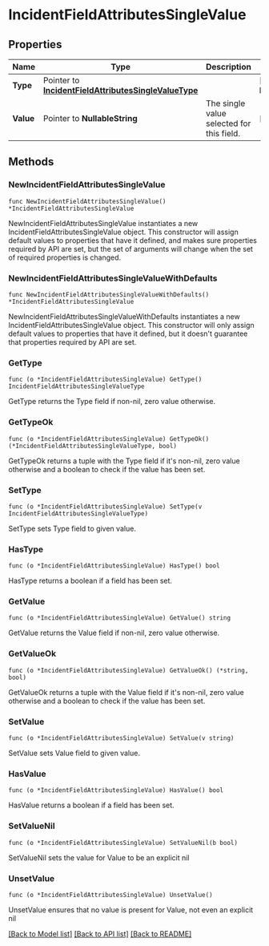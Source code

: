 # IncidentFieldAttributesSingleValue

## Properties

| Name      | Type                                                                                               | Description                               | Notes                                                                   |
| --------- | -------------------------------------------------------------------------------------------------- | ----------------------------------------- | ----------------------------------------------------------------------- |
| **Type**  | Pointer to [**IncidentFieldAttributesSingleValueType**](IncidentFieldAttributesSingleValueType.md) |                                           | [optional] [default to INCIDENTFIELDATTRIBUTESSINGLEVALUETYPE_DROPDOWN] |
| **Value** | Pointer to **NullableString**                                                                      | The single value selected for this field. | [optional]                                                              |

## Methods

### NewIncidentFieldAttributesSingleValue

`func NewIncidentFieldAttributesSingleValue() *IncidentFieldAttributesSingleValue`

NewIncidentFieldAttributesSingleValue instantiates a new IncidentFieldAttributesSingleValue object.
This constructor will assign default values to properties that have it defined,
and makes sure properties required by API are set, but the set of arguments
will change when the set of required properties is changed.

### NewIncidentFieldAttributesSingleValueWithDefaults

`func NewIncidentFieldAttributesSingleValueWithDefaults() *IncidentFieldAttributesSingleValue`

NewIncidentFieldAttributesSingleValueWithDefaults instantiates a new IncidentFieldAttributesSingleValue object.
This constructor will only assign default values to properties that have it defined,
but it doesn't guarantee that properties required by API are set.

### GetType

`func (o *IncidentFieldAttributesSingleValue) GetType() IncidentFieldAttributesSingleValueType`

GetType returns the Type field if non-nil, zero value otherwise.

### GetTypeOk

`func (o *IncidentFieldAttributesSingleValue) GetTypeOk() (*IncidentFieldAttributesSingleValueType, bool)`

GetTypeOk returns a tuple with the Type field if it's non-nil, zero value otherwise
and a boolean to check if the value has been set.

### SetType

`func (o *IncidentFieldAttributesSingleValue) SetType(v IncidentFieldAttributesSingleValueType)`

SetType sets Type field to given value.

### HasType

`func (o *IncidentFieldAttributesSingleValue) HasType() bool`

HasType returns a boolean if a field has been set.

### GetValue

`func (o *IncidentFieldAttributesSingleValue) GetValue() string`

GetValue returns the Value field if non-nil, zero value otherwise.

### GetValueOk

`func (o *IncidentFieldAttributesSingleValue) GetValueOk() (*string, bool)`

GetValueOk returns a tuple with the Value field if it's non-nil, zero value otherwise
and a boolean to check if the value has been set.

### SetValue

`func (o *IncidentFieldAttributesSingleValue) SetValue(v string)`

SetValue sets Value field to given value.

### HasValue

`func (o *IncidentFieldAttributesSingleValue) HasValue() bool`

HasValue returns a boolean if a field has been set.

### SetValueNil

`func (o *IncidentFieldAttributesSingleValue) SetValueNil(b bool)`

SetValueNil sets the value for Value to be an explicit nil

### UnsetValue

`func (o *IncidentFieldAttributesSingleValue) UnsetValue()`

UnsetValue ensures that no value is present for Value, not even an explicit nil

[[Back to Model list]](../README.md#documentation-for-models) [[Back to API list]](../README.md#documentation-for-api-endpoints) [[Back to README]](../README.md)
